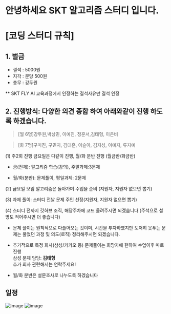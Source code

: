 # 안녕하세요 SKT 알고리즘 스터디 입니다.

# [코딩 스터디 규칙]
## 1. 벌금 
* 결석 : 5000원  
* 지각 : 분당 500원  
* 총무 : 강두원  

** SKT FLY AI 교육과정에서 인정하는 결석사유만 결석 인정


## 2. 진행방식: 다양한 의견 종합 하여 아래와같이 진행 하도록 하겠습니다.

> [월 6명]강두원,박상민, 이예진, 정훈서,김태형, 이은비

> [화 7명]구미진, 구민지, 김대훈, 이슬아, 김지성, 이예지, 류지예


  (1) 주2회 진행 금요일은 다같이 진행, 월/화 분반 진행 (월금반/화금반)  
  * 금(전체): 알고리즘 학습(강의), 주말과제:3문제  

  * 월/화(분반): 문제풀이, 평일과제: 2문제  

  (2) 금요일 모임 알고리즘은 돌아가며 수업을 준비 (지원자, 지원자 없으면 뽑기)  

  (3) 과제 풀이: 스터디 전날 문제 주인 선정(지원자, 지원자 없으면 뽑기)   

  (4) 스터디 전까지 깃허브 조직, 해당주차에 코드 올려주시면 되겠습니다 (주석으로 설명도 적어주시면 더 좋습니다)  


* 문제 풀이는 원칙적으로 다풀어오는 것이며, 시간을 투자하였지만 도저히 못푸는 문제는 풀었던 과정 및 의도(로직) 정리해주시면 되겠습니다.

* 추가적으로 특정 회사(삼성/카카오 등) 문제풀이는 희망자에 한하여 수업이후 따로 진행  
삼성 문제 담당: **김태형**  
추가 회사 관련해서는 연락주세요!

- 월/화 분반은 설문조사로 나누도록 하겠습니다

## 일정
  
![image](https://user-images.githubusercontent.com/80855939/210050839-1b84a078-1a6c-41c2-9a53-65dbc60617fa.png)
![image](https://user-images.githubusercontent.com/80855939/210050881-59fbaca1-475a-47c5-bb0a-5dacec8653d8.png)
